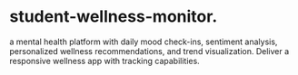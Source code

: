 # student-wellness-monitor.
a mental health platform with daily mood check-ins, sentiment analysis, personalized wellness recommendations, and trend visualization. Deliver a responsive wellness app with tracking capabilities.
